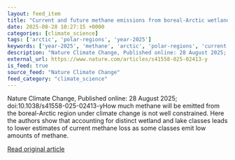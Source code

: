 ```yaml
---
layout: feed_item
title: "Current and future methane emissions from boreal-Arctic wetlands and lakes"
date: 2025-08-28 10:27:15 +0000
categories: [climate_science]
tags: ['arctic', 'polar-regions', 'year-2025']
keywords: ['year-2025', 'methane', 'arctic', 'polar-regions', 'current', 'future']
description: "Nature Climate Change, Published online: 28 August 2025; doi:10"
external_url: https://www.nature.com/articles/s41558-025-02413-y
is_feed: true
source_feed: "Nature Climate Change"
feed_category: "climate_science"
---
```


Nature Climate Change, Published online: 28 August 2025; doi:10.1038/s41558-025-02413-yHow much methane will be emitted from the boreal-Arctic region under climate change is not well constrained. Here the authors show that accounting for distinct wetland and lake classes leads to lower estimates of current methane loss as some classes emit low amounts of methane.

[Read original article](https://www.nature.com/articles/s41558-025-02413-y)
